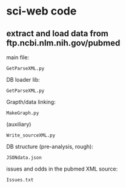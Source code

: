 # sci-web code
## extract and load data from ftp.ncbi.nlm.nih.gov/pubmed

main file:
```
GetParseXML.py
```

DB loader lib:
```
GetParseXML.py
```

Grapth/data linking:
```
MakeGraph.py
```

(auxiliary)
```
Write_sourceXML.py
```

DB structure (pre-analysis, rough):
```
JSONdata.json
```

issues and odds in the pubmed XML source:
```
Issues.txt
```